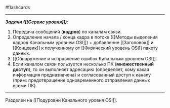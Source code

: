 #flashcards
***
***Задачи ([[Сервис уровня]])***:
1. Передача сообщений (**кадров**) по каналам связи.
2. Определение начала / конца кадра в потоке ([[Методы выделения кадров Канальным уровнем OSI]]) + добавление [[Заголовок]] и [[Концевик]] к полученному от [[Физический уровень OSI]] пакету данных.
3. [[Обнаружение и исправление ошибок Канальным уровнем OSI]].
4. Если каналом связи пользуется несколько ПК (**множественный доступ**), то он выполняет адресацию (определяет, кому какая информация предназначена) и согласованный доступ к каналу (прим: предотвращение одновременного отправления данных всеми ПК).
***
Разделен на [[Подуровни Канального уровня OSI]].
<!--SR:!2025-09-24,3,250-->

